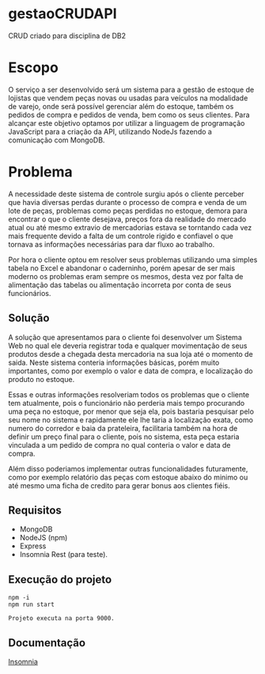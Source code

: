 # gestaoCRUDAPI
CRUD criado para disciplina de DB2

# Escopo

O serviço a ser desenvolvido será um sistema para a gestão de estoque de lojistas que vendem peças novas ou usadas para veículos na modalidade de varejo, onde será possível gerenciar além do estoque, também os pedidos de compra e pedidos de venda, bem como os seus clientes. Para alcançar este objetivo optamos por utilizar a linguagem de programação JavaScript para a criação da API, utilizando NodeJs fazendo a comunicação com MongoDB.


# Problema

A necessidade deste sistema de controle surgiu após o cliente perceber que havia diversas perdas durante o processo de compra e venda de um lote de peças, problemas como peças perdidas no estoque, demora para encontrar o que o cliente desejava, preços fora da realidade do mercado atual ou até mesmo extravio de mercadorias estava se torntando cada vez mais frequente devido a falta de um controle rigido e confiavel o que tornava as informações necessárias para dar fluxo ao trabalho.


Por hora o cliente optou em resolver seus problemas utilizando uma simples tabela no Excel e abandonar o caderninho, porém apesar de ser mais moderno os problemas eram sempre os mesmos, desta vez por falta de alimentação das tabelas ou alimentação incorreta por conta de seus funcionários.

## Solução

A solução que apresentamos para o cliente foi desenvolver um Sistema Web no qual ele deveria registrar toda e qualquer movimentação de seus produtos desde a chegada desta mercadoria na sua loja até o momento de saida. Neste sistema conteria informações básicas, porém muito importantes, como por exemplo o valor e data de compra, e localização do produto no estoque. 

Essas e outras informações resolveriam todos os problemas que o cliente tem atualmente, pois o funcionário não perderia mais tempo procurando uma peça no estoque, por menor que seja ela, pois bastaria pesquisar pelo seu nome no sistema e rapidamente ele lhe taria a localização exata, como numero do corredor e baia da prateleira, facilitaria também na hora de definir um preço final para o cliente, pois no sistema, esta peça estaria vinculada a um pedido de compra no qual conteria o valor e data de compra.

Além disso poderiamos implementar outras funcionalidades futuramente, como por exemplo relatório das peças com estoque abaixo do minimo ou até mesmo uma ficha de credito para gerar bonus aos clientes fiéis.

## Requisitos

 - MongoDB
 - NodeJS (npm)
 - Express
 - Insomnia Rest (para teste).

## Execução do projeto

    npm -i
    npm run start

    Projeto executa na porta 9000.
    
## Documentação

[Insomnia](https://github.com/caiogbernils/documentacaoCRUDAPI)
